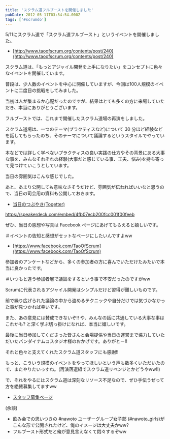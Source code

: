```yaml
---
title: 'スクラム道フルブーストを開催しました'
pubDate: 2012-05-11T03:54:54.000Z
tags: ['#scrumdo']
---
```


5/11にスクラム道で「スクラム道フルブースト」というイベントを開催しました。

- [http://www.taoofscrum.org/contents/post/240](http://www.taoofscrum.org/contents/post/240)

スクラム道は、「もっとアジャイル開発を上手になりたい」をコンセプトに色々なイベントを開催しています。

普段は、少人数のイベントを中心に開催していますが、今回は100人規模のイベントに二度目の挑戦をしてみました。

当初は人が集まるか心配だったのですが、結果はとても多くの方に来場していただき、本当にありがとうございます。

フルブーストでは、これまで開催したスクラム道場の再演をしました。

スクラム道場は、一つのテーマ(プラクティスなど)について 30 分ほど経験などを話してもらったのち、そのテーマについて議論するというスタイルでやっています。

本などでは詳しく学べないプラクティスの良い実践の仕方やその背景にある大事な事を、みんなそれぞれの経験(大事だと感じている事、工夫、悩み)を持ち寄って見つけていこうとしています。

当日の雰囲気はこんな感じでした。

あと、あまり公開しても意味なさそうだけど、雰囲気が伝わればいいなと思うので、当日の司会用の資料も公開しておきます。

- [当日のつぶやき(Togetter)](http://togetter.com/li/301183)

https://speakerdeck.com/embed/4fb07ecb200fcc001f00feeb

ぜひ、当日の感想や写真は Facebook ページにあげてもらえると嬉しいです。

＃イベントの告知と感想がセットなページにしたいんですよww

- [https://www.facebook.com/TaoOfScrum](https://www.facebook.com/TaoOfScrum)

参加者のアンケートなどから、多くの参加者の方に喜んでいただけたみたいで本当に良かったです。

＃いつもと違う参加者層で議論をするという事で不安だったのですがww

Scrumに代表されるアジャイル開発はシンプルだけど習得が難しいものです。

前で繰り広げられた議論の中から盗めるテクニックや自分だけでは気づかなかった事が見つかれば幸いです。

また、あの意見には賛成できないぞ!! や、みんなの話に共通している大事な事はこれかも? と深く学ぶ切っ掛けになれば、本当に嬉しいです。

最後に当日参加してくださった皆さんと会場提供や当日の運営まで協力していただいたバンダイナムコスタジオ様のおかげです。ありがとー!!

それと色々と支えてくれたスクラム道スタッフにも感謝!!

もっと、こういう規模のイベントをやってほしいという声も数多くいただいたので、またやりたいっすね。(再演落選組でスクラム道リベンジとかどうやww!!)

で、それをやるにはスクラム道は深刻なリソース不足なので、ぜひ手伝うぜって方を絶賛募集してますww

- [スタッフ募集ページ](http://qwik.jp/taoofscrum/JoinUs.html)

(余談)

- 飲み会での思いつきの #nawoto ユーザーグループ女子部 (#nawoto_girls)がこんな形で公開されたけど、俺のイメージは大丈夫かww?
- フルブースト形式だと俺が意見言えなくて悶々するぞww

